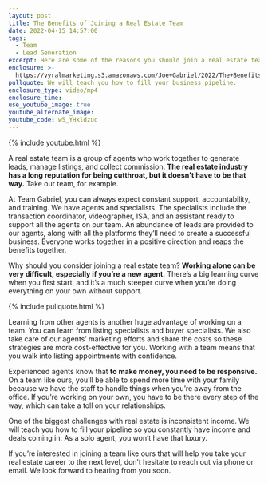 ```yaml
---
layout: post
title: The Benefits of Joining a Real Estate Team
date: 2022-04-15 14:57:00
tags:
  - Team
  - Lead Generation
excerpt: Here are some of the reasons you should join a real estate team.
enclosure: >-
  https://vyralmarketing.s3.amazonaws.com/Joe+Gabriel/2022/The+Benefits+of+Joining+a+Real+Estate+Team.mp4
pullquote: We will teach you how to fill your business pipeline.
enclosure_type: video/mp4
enclosure_time:
use_youtube_image: true
youtube_alternate_image:
youtube_code: w5_YHkldzuc
---
```

{% include youtube.html %}

A real estate team is a group of agents who work together to generate leads, manage listings, and collect commission. **The real estate industry has a long reputation for being cutthroat, but it doesn't have to be that way.** Take our team, for example.

At Team Gabriel, you can always expect constant support, accountability, and training. We have agents and specialists. The specialists include the transaction coordinator, videographer, ISA, and an assistant ready to support all the agents on our team. An abundance of leads are provided to our agents, along with all the platforms they‘ll need to create a successful business. Everyone works together in a positive direction and reaps the benefits together.

Why should you consider joining a real estate team? **Working alone can be very difficult, especially if you’re a new agent.** There’s a big learning curve when you first start, and it’s a much steeper curve when you’re doing everything on your own without support.

{% include pullquote.html %}

Learning from other agents is another huge advantage of working on a team. You can learn from listing specialists and buyer specialists. We also take care of our agents’ marketing efforts and share the costs so these strategies are more cost-effective for you. Working with a team means that you walk into listing appointments with confidence.

Experienced agents know that **to make money, you need to be responsive.** On a team like ours, you’ll be able to spend more time with your family because we have the staff to handle things when you’re away from the office. If you’re working on your own, you have to be there every step of the way, which can take a toll on your relationships.

One of the biggest challenges with real estate is inconsistent income. We will teach you how to fill your pipeline so you constantly have income and deals coming in. As a solo agent, you won’t have that luxury.

If you’re interested in joining a team like ours that will help you take your real estate career to the next level, don’t hesitate to reach out via phone or email. We look forward to hearing from you soon.
